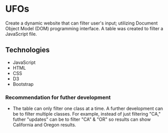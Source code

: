 # UFOs
Create a dynamic website that can filter user's input; utilizing Document Object Model (DOM) programming interface.  A table was created to filter a JavaScript file.

## Technologies
- JavaScript
- HTML
- CSS
- D3
- Bootstrap

### Recommendation for futher development
- The table can only filter one class at a time.  A further development can be to filter multiple classes.  For example, instead of just filtering "CA," futher "updates" can be to filter "CA" & "OR" so results can show California and Oregon results.  
